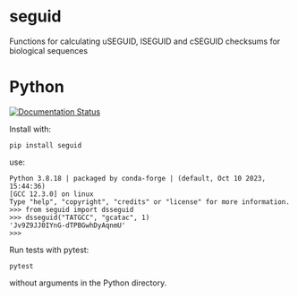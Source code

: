 # seguid

Functions for calculating uSEGUID, lSEGUID and cSEGUID checksums for biological sequences  




# Python

[![Documentation Status](https://readthedocs.org/projects/seguid/badge/?version=latest)](https://seguid.readthedocs.io/en/latest/?badge=latest)

Install with:

    pip install seguid


use:

    Python 3.8.18 | packaged by conda-forge | (default, Oct 10 2023, 15:44:36)
    [GCC 12.3.0] on linux
    Type "help", "copyright", "credits" or "license" for more information.
    >>> from seguid import dsseguid
    >>> dsseguid("TATGCC", "gcatac", 1)
    'Jv9Z9JJ0IYnG-dTPBGwhDyAqnmU'
    >>>



Run tests with pytest:

	pytest

without arguments in the Python directory.